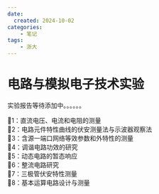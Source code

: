 ```yaml
---
date:
  created: 2024-10-02
categories: 
    - 笔记
tags:
    - 浙大
---
```

# 电路与模拟电子技术实验

实验报告等待添加中。。。。。。  

🧪1：直流电压、电流和电阻的测量  
🧪2：电路元件特性曲线的伏安测量法与示波器观察法  
🧪3：含源一端口网络等效参数和外特性的测量  
🧪4：调谐电路功效的研究  
🧪5：动态电路的暂态响应  
🧪6：整流电路研究  
🧪7：三极管伏安特性测量  
🧪8：基本运算电路设计与测量